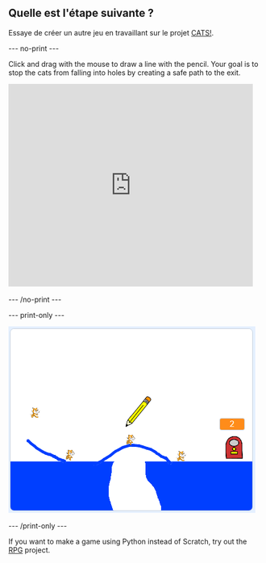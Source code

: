 ## Quelle est l'étape suivante ?

Essaye de créer un autre jeu en travaillant sur le projet [CATS!](https://projects.raspberrypi.org/en/projects/cats?utm_source=pathway&utm_medium=whatnext&utm_campaign=projects).

\--- no-print \---

Click and drag with the mouse to draw a line with the pencil. Your goal is to stop the cats from falling into holes by creating a safe path to the exit.

<div class="scratch-preview">
  <iframe allowtransparency="true" width="485" height="402" src="https://scratch.mit.edu/projects/embed/253667883/?autostart=false" frameborder="0" scrolling="no"></iframe>
</div>

\--- /no-print \---

\--- print-only \---

![Cats finished](images/cats-finished.png)

\--- /print-only \---

If you want to make a game using Python instead of Scratch, try out the [RPG](https://projects.raspberrypi.org/en/projects/rpg?utm_source=pathway&utm_medium=whatnext&utm_campaign=projects) project.